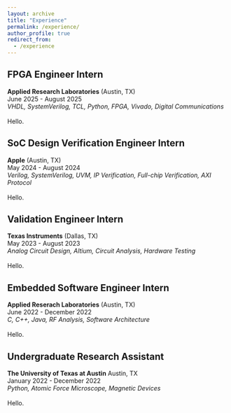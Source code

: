 ```yaml
---
layout: archive
title: "Experience"
permalink: /experience/
author_profile: true
redirect_from:
  - /experience
---
```


FPGA Engineer Intern
------
**Applied Research Laboratories** (Austin, TX)<br>
June 2025 - August 2025<br>
_VHDL, SystemVerilog, TCL, Python, FPGA, Vivado, Digital Communications_<br><br>
Hello.

SoC Design Verification Engineer Intern
------
**Apple** (Austin, TX)<br>
May 2024 - August 2024<br>
_Verilog, SystemVerilog, UVM, IP Verification, Full-chip Verification, AXI Protocol_<br><br>
Hello.

Validation Engineer Intern
------
**Texas Instruments** (Dallas, TX)<br>
May 2023 - August 2023<br>
_Analog Circuit Design, Altium, Circuit Analysis, Hardware Testing_<br><br>
Hello.

Embedded Software Engineer Intern
------
**Applied Reserach Laboratories** (Austin, TX)<br>
June 2022 - December 2022<br>
_C, C++, Java, RF Analysis, Software Architecture_<br><br>
Hello.

Undergraduate Research Assistant
------
**The University of Texas at Austin** Austin, TX<br>
January 2022 - December 2022<br>
_Python, Atomic Force Microscope, Magnetic Devices_<br><br>
Hello.